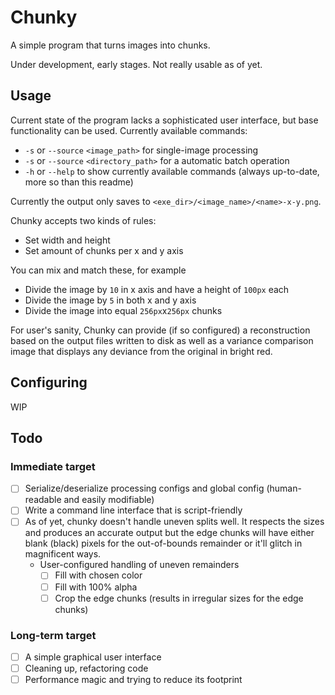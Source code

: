 # Chunky

A simple program that turns images into chunks.

Under development, early stages. Not really usable as of yet.

## Usage

Current state of the program lacks a sophisticated user interface, but base
functionality can be used. Currently available commands:
* `-s` or `--source` `<image_path>` for single-image processing
* `-s` or `--source` `<directory_path>` for a automatic batch operation
* `-h` or `--help` to show currently available commands (always up-to-date, more so than this readme)

Currently the output only saves to `<exe_dir>/<image_name>/<name>-x-y.png`.

Chunky accepts two kinds of rules:
* Set width and height
* Set amount of chunks per x and y axis

You can mix and match these, for example
* Divide the image by `10` in x axis and have a height of `100px` each
* Divide the image by `5` in both x and y axis
* Divide the image into equal `256px`x`256px` chunks

For user's sanity, Chunky can provide (if so configured) a reconstruction based 
on the output files written to disk as well as a variance comparison image that
displays any deviance from the original in bright red.

## Configuring

WIP

## Todo

### Immediate target

* [ ] Serialize/deserialize processing configs and global config (human-readable and easily modifiable)
* [ ] Write a command line interface that is script-friendly
* [ ] As of yet, chunky doesn't handle uneven splits well. It respects the sizes
and produces an accurate output but the edge chunks will have either blank (black)
pixels for the out-of-bounds remainder or it'll glitch in magnificent ways.
    * User-configured handling of uneven remainders
        * [ ] Fill with chosen color
        * [ ] Fill with 100% alpha
        * [ ] Crop the edge chunks (results in irregular sizes for the edge chunks)
    
### Long-term target

* [ ] A simple graphical user interface
* [ ] Cleaning up, refactoring code
* [ ] Performance magic and trying to reduce its footprint